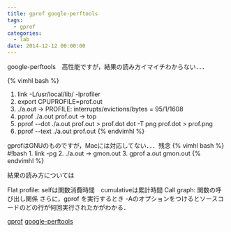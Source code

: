 ```yaml
---
title: gprof google-perftools
tags:
  - gprof
categories:
  - lab
date: 2014-12-12 00:00:00
---
```


google-perftools　高性能ですが，結果の読み方イマイチわからない．．．
<!-- more -->
{% vimhl bash %}
1. link -L/usr/local/lib/ -lprofiler
2. export CPUPROFILE=prof.out
3. ./a.out
    -> PROFILE: interrupts/evictions/bytes = 95/1/1608
4. pprof ./a.out prof.out
    -> top
5. pprof --dot ./a.out prof.out > prof.dot
  dot -T png prof.dot > prof.png
6. pprof --text ./a.out prof.out
{% endvimhl %}

gprofはGNUのものですが，Macには対応してない．．．残念
{% vimhl bash %}
    #!bash
    1. link -pg
    2. ./a.out
        -> gmon.out
    3. gprof a.out gmon.out
{% endvimhl %}

結果の読み方については

Flat profile: selfは関数消費時間　cumulativeは累計時間
Call graph: 関数の呼び出し関係
さらに，gprof を実行するとき -Aのオプションをつけるとソースコードのどの行が何回実行されたかがわかる．

[gprof](http://minus9d.hatenablog.com/entry/20140112/1389502918 "gprof")
[google-perftools](http://homepage2.nifty.com/takaaki024/tips/programs/c/c-linux.html "google-perftools")
